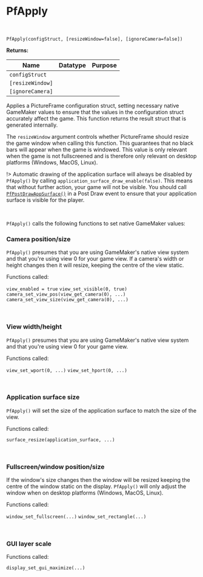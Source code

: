 # PfApply

&nbsp;

`PfApply(configStruct, [resizeWindow=false], [ignoreCamera=false])`

**Returns:** 

|Name            |Datatype|Purpose|
|----------------|--------|-------|
|`configStruct`  |        |       |
|`[resizeWindow]`|        |       |
|`[ignoreCamera]`|        |       |

 Applies a PictureFrame configuration struct, setting necessary native GameMaker values to ensure that the values in the configuration struct accurately affect the game. This function returns the result struct that is generated internally. 

 The `resizeWindow` argument controls whether PictureFrame should resize the game window when calling this function. This guarantees that no black bars will appear when the game is windowed. This value is only relevant when the game is not fullscreened and is therefore only relevant on desktop platforms (Windows, MacOS, Linux).

!> Automatic drawing of the application surface will always be disabled by `PfApply()` by calling `application_surface_draw_enable(false)`. This means that without further action, your game will not be visible. You should call [`PfPostDrawAppSurface()`](PfPostDrawAppSurface) in a Post Draw event to ensure that your application surface is visible for the player.

&nbsp;

`PfApply()` calls the following functions to set native GameMaker values:

### Camera position/size

`PfApply()` presumes that you are using GameMaker's native view system and that you're using view 0 for your game view. If a camera's width or height changes then it will resize, keeping the centre of the view static.

Functions called:

`view_enabled = true`
`view_set_visible(0, true)`
`camera_set_view_pos(view_get_camera(0), ...)`
`camera_set_view_size(view_get_camera(0), ...)`

&nbsp;

### View width/height

`PfApply()` presumes that you are using GameMaker's native view system and that you're using view 0 for your game view.

Functions called:

`view_set_wport(0, ...)`
`view_set_hport(0, ...)`

&nbsp;

### Application surface size

`PfApply()` will set the size of the application surface to match the size of the view.

Functions called:

`surface_resize(application_surface, ...)`

&nbsp;

### Fullscreen/window position/size

If the window's size changes then the window will be resized keeping the centre of the window static on the display. `PfApply()` will only adjust the window when on desktop platforms (Windows, MacOS, Linux).

Functions called:

`window_set_fullscreen(...)`
`window_set_rectangle(...)`

&nbsp;

### GUI layer scale

Functions called:

`display_set_gui_maximize(...)`